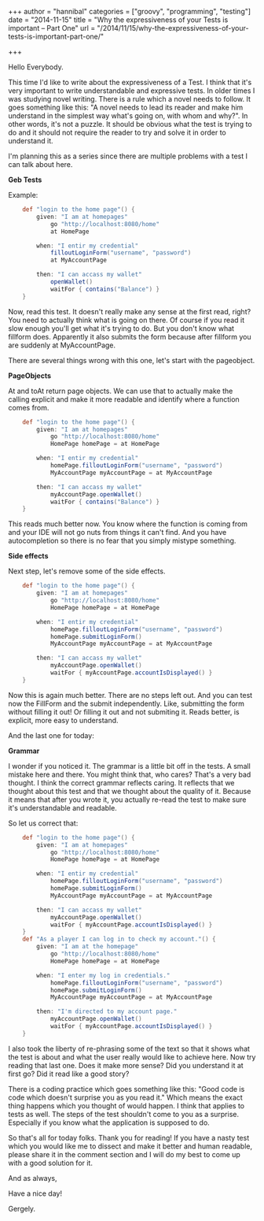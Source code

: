 +++
author = "hannibal"
categories = ["groovy", "programming", "testing"]
date = "2014-11-15"
title = "Why the expressiveness of your Tests is important – Part One"
url = "/2014/11/15/why-the-expressiveness-of-your-tests-is-important-part-one/"

+++

Hello Everybody.

This time I'd like to write about the expressiveness of a Test. I think that it's very important to write understandable and expressive tests. In older times I was studying novel writing. There is a rule which a novel needs to follow. It goes something like this: "A novel needs to lead its reader and make him understand in the simplest way what's going on, with whom and why?". In other words, it's not a puzzle. It should be obvious what the test is trying to do and it should not require the reader to try and solve it in order to understand it.

<!--more-->

I'm planning this as a series since there are multiple problems with a test I can talk about here.

**Geb Tests**

Example:

~~~groovy
    def "login to the home page"() {
        given: "I am at homepages"
            go "http://localhost:8080/home"
            at HomePage

        when: "I entir my credential"
            filloutLoginForm("username", "password")
            at MyAccountPage

        then: "I can accass my wallet"
            openWallet()
            waitFor { contains("Balance") }
    }
~~~

Now, read this test. It doesn't really make any sense at the first read, right? You need to actually think what is going on there. Of course if you read it slow enough you'll get what it's trying to do. But you don't know what fillform does. Apparently it also submits the form because after fillform you are suddenly at MyAccountPage.

There are several things wrong with this one, let's start with the pageobject.

**PageObjects**

At and toAt return page objects. We can use that to actually make the calling explicit and make it more readable and identify where a function comes from.

~~~groovy
    def "login to the home page"() {
        given: "I am at homepages"
            go "http://localhost:8080/home"
            HomePage homePage = at HomePage

        when: "I entir my credential"
            homePage.filloutLoginForm("username", "password")
            MyAccountPage myAccountPage = at MyAccountPage

        then: "I can accass my wallet"
            myAccountPage.openWallet()
            waitFor { contains("Balance") }
    }
~~~

This reads much better now. You know where the function is coming from and your IDE will not go nuts from things it can't find. And you have autocompletion so there is no fear that you simply mistype something.

**Side effects**

Next step, let's remove some of the side effects.

~~~groovy
    def "login to the home page"() {
        given: "I am at homepages"
            go "http://localhost:8080/home"
            HomePage homePage = at HomePage

        when: "I entir my credential"
            homePage.filloutLoginForm("username", "password")
            homePage.submitLoginForm()
            MyAccountPage myAccountPage = at MyAccountPage

        then: "I can accass my wallet"
            myAccountPage.openWallet()
            waitFor { myAccountPage.accountIsDisplayed() }
    }
~~~

Now this is again much better. There are no steps left out. And you can test now the FillForm and the submit independently. Like, submitting the form without filling it out! Or filling it out and not submiting it. Reads better, is explicit, more easy to understand.

And the last one for today:

**Grammar**

I wonder if you noticed it. The grammar is a little bit off in the tests. A small mistake here and there. You might think that, who cares? That's a very bad thought. I think the correct grammar reflects caring. It reflects that we thought about this test and that we thought about the quality of it. Because it means that after you wrote it, you actually re-read the test to make sure it's understandable and readable.

So let us correct that:

~~~groovy
    def "login to the home page"() {
        given: "I am at homepages"
            go "http://localhost:8080/home"
            HomePage homePage = at HomePage

        when: "I entir my credential"
            homePage.filloutLoginForm("username", "password")
            homePage.submitLoginForm()
            MyAccountPage myAccountPage = at MyAccountPage

        then: "I can accass my wallet"
            myAccountPage.openWallet()
            waitFor { myAccountPage.accountIsDisplayed() }
    }
    def "As a player I can log in to check my account."() {
        given: "I am at the homepage"
            go "http://localhost:8080/home"
            HomePage homePage = at HomePage

        when: "I enter my log in credentials."
            homePage.filloutLoginForm("username", "password")
            homePage.submitLoginForm()
            MyAccountPage myAccountPage = at MyAccountPage

        then: "I'm directed to my account page."
            myAccountPage.openWallet()
            waitFor { myAccountPage.accountIsDisplayed() }
    }
~~~

I also took the liberty of re-phrasing some of the text so that it shows what the test is about and what the user really would like to achieve here. Now try reading that last one. Does it make more sense? Did you understand it at first go? Did it read like a good story?

There is a coding practice which goes something like this: "Good code is code which doesn't surprise you as you read it." Which means the exact thing happens which you thought of would happen. I think that applies to tests as well. The steps of the test shouldn't come to you as a surprise. Especially if you know what the application is supposed to do.

So that's all for today folks. Thank you for reading! If you have a nasty test which you would like me to dissect and make it better and human readable, please share it in the comment section and I will do my best to come up with a good solution for it.

And as always,

Have a nice day!

Gergely.